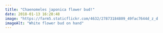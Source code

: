 ```yaml
---
title: "Chaenomeles japonica flower bud!"
date: 2018-01-13 16:28:48
image: "https://farm5.staticflickr.com/4632/27873184809_49fac7644d_z_d.jpg"
imageAlt: "White flower bud on hand"
---
```

